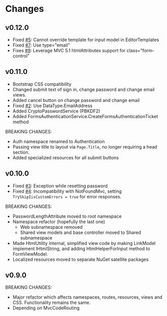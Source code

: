 ﻿Changes
=======

v0.12.0
-------
- Fixed [#5](https://github.com/maxtoroq/MvcAccount/issues/5): Cannot override template for input model in EditorTemplates
- Fixed [#7](https://github.com/maxtoroq/MvcAccount/issues/7): Use type="email"
- Fixes [#8](https://github.com/maxtoroq/MvcAccount/issues/8): Leverage MVC 5.1 htmlAttributes support for class="form-control"

v0.11.0
-------
- Bootstrap CSS compatibility
- Changed submit text of sign in, change password and change email views.
- Added cancel button on change password and change email
- Fixed [#2](https://github.com/maxtoroq/MvcAccount/issues/2): Use DataType.EmailAddress
- Added CryptoPasswordService (PBKDF2)
- Added FormsAuthenticationService.CreateFormsAuthenticationTicket method

BREAKING CHANGES:
- Auth namespace renamed to Authentication
- Passing view title to layout via `Page.Title`, no longer requiring a head section.
- Added specialized resources for all submit buttons

v0.10.0
-------
- Fixed [#3](https://github.com/maxtoroq/MvcAccount/issues/3): Exception while resetting password
- Fixed [#4](https://github.com/maxtoroq/MvcAccount/issues/4): Incompatibility with NotFoundMvc, setting `TrySkipIisCustomErrors = true` for error responses.

BREAKING CHANGES:
- PasswordLengthAttribute moved to root namespace
- Namespace refactor (hopefully the last one)
  - Web subnamespace removed
  - Shared view models and base controller moved to Shared subnamespace
- Made HtmlUtility internal, simplified view code by making LinkModel implement IHtmlString, and adding HtmlHelperForInput method to FormViewModel.
- Localized resources moved to separate NuGet satellite packages

v0.9.0
------
BREAKING CHANGES:
- Major refactor which affects namespaces, routes, resources, views and CSS. Functionality remains the same.
- Depending on MvcCodeRouting
